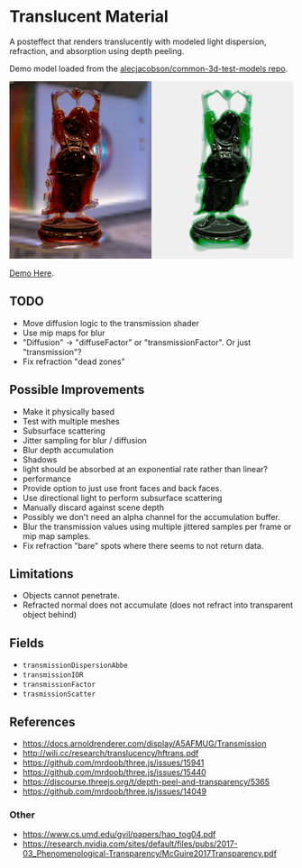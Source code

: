 # Translucent Material

A posteffect that renders translucently with modeled light dispersion, refraction, and absorption using depth peeling.

Demo model loaded from the [alecjacobson/common-3d-test-models repo](https://www.github.com/alecjacobson/common-3d-test-models).

![](./images/banner.png)

[Demo Here](https://gkjohnson.github.io/threejs-sandbox/translucent-material/index.html).

## TODO
- Move diffusion logic to the transmission shader
- Use mip maps for blur
- "Diffusion" -> "diffuseFactor" or "transmissionFactor". Or just "transmission"?
- Fix refraction "dead zones"

## Possible Improvements

- Make it physically based
- Test with multiple meshes
- Subsurface scattering
- Jitter sampling for blur / diffusion
- Blur depth accumulation
- Shadows
- light should be absorbed at an exponential rate rather than linear?
- performance
- Provide option to just use front faces and back faces.
- Use directional light to perform subsurface scattering
- Manually discard against scene depth
- Possibly we don't need an alpha channel for the accumulation buffer.
- Blur the transmission values using multiple jittered samples per frame or mip map samples.
- Fix refraction "bare" spots where there seems to not return data.

## Limitations

- Objects cannot penetrate.
- Refracted normal does not accumulate (does not refract into transparent object behind)

## Fields

- `transmissionDispersionAbbe`
- `transmissionIOR`
- `transmissionFactor`
- `trasmissionScatter`

## References

- https://docs.arnoldrenderer.com/display/A5AFMUG/Transmission
- http://wili.cc/research/translucency/hftrans.pdf
- https://github.com/mrdoob/three.js/issues/15941
- https://github.com/mrdoob/three.js/issues/15440
- https://discourse.threejs.org/t/depth-peel-and-transparency/5365
- https://github.com/mrdoob/three.js/issues/14049

### Other

- https://www.cs.umd.edu/gvil/papers/hao_tog04.pdf
- https://research.nvidia.com/sites/default/files/pubs/2017-03_Phenomenological-Transparency/McGuire2017Transparency.pdf
